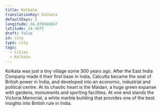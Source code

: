 ```yaml
---
title: Kolkata
translationKey: kolkata
defaultDays: 2
longitude: 88.076666667
latitude: 24.4675
draft: false
id: city
type: city
tags:
  - Cities
  - Kolkata
---
```

Kolkata was just a tiny village some 300 years ago. After the East India Company made it their first base in India, Calcutta became the seat of British power in India, and developed into an economic, industrial and political centre. At its chaotic heart is the Maidan, a huge green expanse with gardens, monuments and sporting facilities. At one end stands the Victoria Memorial, a white marble building that provides one of the best insights into British rule in India.